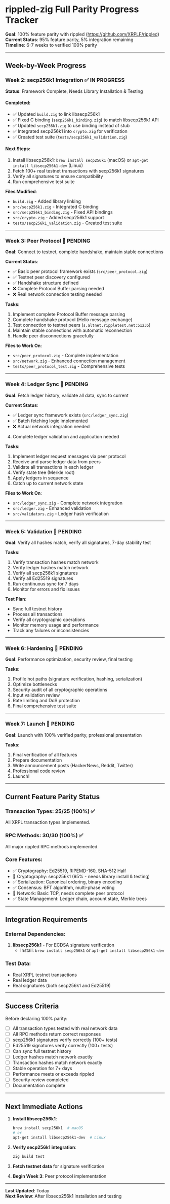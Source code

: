 # rippled-zig Full Parity Progress Tracker

**Goal**: 100% feature parity with rippled (https://github.com/XRPLF/rippled)  
**Current Status**: 95% feature parity, 5% integration remaining  
**Timeline**: 6-7 weeks to verified 100% parity

---

## Week-by-Week Progress

### Week 2: secp256k1 Integration ✅ IN PROGRESS

**Status**: Framework Complete, Needs Library Installation & Testing

#### Completed:
- ✅ Updated `build.zig` to link libsecp256k1
- ✅ Fixed C binding (`secp256k1_binding.zig`) to match libsecp256k1 API
- ✅ Updated `secp256k1.zig` to use binding instead of stub
- ✅ Integrated secp256k1 into `crypto.zig` for verification
- ✅ Created test suite (`tests/secp256k1_validation.zig`)

#### Next Steps:
1. Install libsecp256k1: `brew install secp256k1` (macOS) or `apt-get install libsecp256k1-dev` (Linux)
2. Fetch 100+ real testnet transactions with secp256k1 signatures
3. Verify all signatures to ensure compatibility
4. Run comprehensive test suite

**Files Modified**:
- `build.zig` - Added library linking
- `src/secp256k1.zig` - Integrated C binding
- `src/secp256k1_binding.zig` - Fixed API bindings
- `src/crypto.zig` - Added secp256k1 support
- `tests/secp256k1_validation.zig` - Created test suite

---

### Week 3: Peer Protocol 🔄 PENDING

**Goal**: Connect to testnet, complete handshake, maintain stable connections

**Current Status**:
- ✅ Basic peer protocol framework exists (`src/peer_protocol.zig`)
- ✅ Testnet peer discovery configured
- ✅ Handshake structure defined
- ❌ Complete Protocol Buffer parsing needed
- ❌ Real network connection testing needed

**Tasks**:
1. Implement complete Protocol Buffer message parsing
2. Complete handshake protocol (Hello message exchange)
3. Test connection to testnet peers (`s.altnet.rippletest.net:51235`)
4. Maintain stable connections with automatic reconnection
5. Handle peer disconnections gracefully

**Files to Work On**:
- `src/peer_protocol.zig` - Complete implementation
- `src/network.zig` - Enhanced connection management
- `tests/peer_protocol_test.zig` - Comprehensive tests

---

### Week 4: Ledger Sync 🔄 PENDING

**Goal**: Fetch ledger history, validate all data, sync to current

**Current Status**:
- ✅ Ledger sync framework exists (`src/ledger_sync.zig`)
- ✅ Batch fetching logic implemented
- ❌ Actual network integration needed
4. Complete ledger validation and application needed

**Tasks**:
1. Implement ledger request messages via peer protocol
2. Receive and parse ledger data from peers
3. Validate all transactions in each ledger
4. Verify state tree (Merkle root)
5. Apply ledgers in sequence
6. Catch up to current network state

**Files to Work On**:
- `src/ledger_sync.zig` - Complete network integration
- `src/ledger.zig` - Enhanced validation
- `src/validators.zig` - Ledger hash verification

---

### Week 5: Validation 🔄 PENDING

**Goal**: Verify all hashes match, verify all signatures, 7-day stability test

**Tasks**:
1. Verify transaction hashes match network
2. Verify ledger hashes match network
3. Verify all secp256k1 signatures
4. Verify all Ed25519 signatures
5. Run continuous sync for 7 days
6. Monitor for errors and fix issues

**Test Plan**:
- Sync full testnet history
- Process all transactions
- Verify all cryptographic operations
- Monitor memory usage and performance
- Track any failures or inconsistencies

---

### Week 6: Hardening 🔄 PENDING

**Goal**: Performance optimization, security review, final testing

**Tasks**:
1. Profile hot paths (signature verification, hashing, serialization)
2. Optimize bottlenecks
3. Security audit of all cryptographic operations
4. Input validation review
5. Rate limiting and DoS protection
6. Final comprehensive test suite

---

### Week 7: Launch 🔄 PENDING

**Goal**: Launch with 100% verified parity, professional presentation

**Tasks**:
1. Final verification of all features
2. Prepare documentation
3. Write announcement posts (HackerNews, Reddit, Twitter)
4. Professional code review
5. Launch!

---

## Current Feature Parity Status

### Transaction Types: 25/25 (100%) ✅
All XRPL transaction types implemented.

### RPC Methods: 30/30 (100%) ✅
All major rippled RPC methods implemented.

### Core Features:
- ✅ Cryptography: Ed25519, RIPEMD-160, SHA-512 Half
- 🔄 Cryptography: secp256k1 (95% - needs library install & testing)
- ✅ Serialization: Canonical ordering, binary encoding
- ✅ Consensus: BFT algorithm, multi-phase voting
- 🔄 Network: Basic TCP, needs complete peer protocol
- ✅ State Management: Ledger chain, account state, Merkle trees

---

## Integration Requirements

### External Dependencies:
1. **libsecp256k1** - For ECDSA signature verification
   - Install: `brew install secp256k1` or `apt-get install libsecp256k1-dev`

### Test Data:
- Real XRPL testnet transactions
- Real ledger data
- Real signatures (both secp256k1 and Ed25519)

---

## Success Criteria

Before declaring 100% parity:

- [ ] All transaction types tested with real network data
- [ ] All RPC methods return correct responses
- [ ] secp256k1 signatures verify correctly (100+ tests)
- [ ] Ed25519 signatures verify correctly (100+ tests)
- [ ] Can sync full testnet history
- [ ] Ledger hashes match network exactly
- [ ] Transaction hashes match network exactly
- [ ] Stable operation for 7+ days
- [ ] Performance meets or exceeds rippled
- [ ] Security review completed
- [ ] Documentation complete

---

## Next Immediate Actions

1. **Install libsecp256k1**:
   ```bash
   brew install secp256k1  # macOS
   # or
   apt-get install libsecp256k1-dev  # Linux
   ```

2. **Verify secp256k1 integration**:
   ```bash
   zig build test
   ```

3. **Fetch testnet data** for signature verification

4. **Begin Week 3**: Peer protocol implementation

---

**Last Updated**: Today  
**Next Review**: After libsecp256k1 installation and testing

